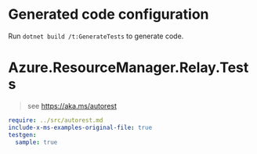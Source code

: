 # Generated code configuration

Run `dotnet build /t:GenerateTests` to generate code.

# Azure.ResourceManager.Relay.Tests

> see https://aka.ms/autorest
``` yaml
require: ../src/autorest.md
include-x-ms-examples-original-file: true
testgen:
  sample: true
```
